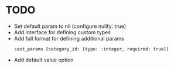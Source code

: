 # TODO
* Set default param to nil (configure nulify: true)
* Add interface for defining custom types
* Add full format for defining additional params 
  ```
  cast_params [category_id: [type: :integer, required: true]]
  ```
* Add default value option
